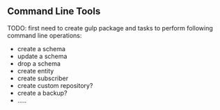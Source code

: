 ## Command Line Tools

TODO: first need to create gulp package and tasks to perform following command line operations:

* create a schema
* update a schema
* drop a schema
* create entity
* create subscriber
* create custom repository?
* create a backup?
* .....